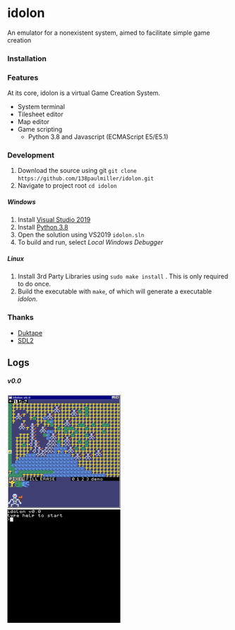 # idolon 
An emulator for a nonexistent system, aimed to facilitate simple game creation  

### Installation

### Features 

At its core, idolon is a virtual Game Creation System. 

- System terminal
- Tilesheet editor
- Map editor
- Game scripting
	- Python 3.8 and Javascript (ECMAScript E5/E5.1)


### Development

1. Download the source using git
`git clone https://github.com/138paulmiller/idolon.git`
2. Navigate to project root
`cd idolon`

##### Windows

1. Install [Visual Studio 2019](https://visualstudio.microsoft.com/downloads/)
2. Install [Python 3.8](https://www.python.org/downloads/release/python-380/)
2. Open the solution using VS2019 `idolon.sln`
3. To build and run, select *Local Windows Debugger*

##### Linux 

1. Install 3rd Party Libraries using `sudo make install` . This is only required to do once.
2. Build the executable with `make`, of which will generate a executable *idolon*. 


### Thanks

- [Duktape](https://duktape.org/)
- [SDL2](https://www.libsdl.org/)

## Logs 

##### v0.0
<img src="./data/screenshots/v0.0_mapeditor.png" width="256" height="256"> <img src="./data/gifs/v0_tileset_edit_demo_0.gif" width="256" height="256">
